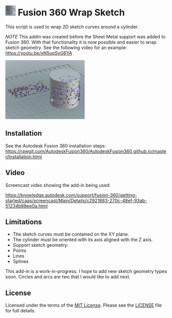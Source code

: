 # ![Fusion360WrapSketch](./Resources/Fusion360WrapSketch/32x32.png) Fusion 360 Wrap Sketch

This script is used to wrap 2D sketch curves around a cylinder.

*NOTE* This addin was created before the Sheet Metal support was added to Fusion 360.  With that functionality it is now possible and easier to wrap sketch geometry.  See the following video for an example: https://youtu.be/xN5uqSyG6YA

![Image of Fusion360WrapSketch](./Toolclip/Fusion360WrapSketch.png)

## Installation

See the Autodesk Fusion 360 installation steps: https://rawgit.com/AutodeskFusion360/AutodeskFusion360.github.io/master/Installation.html

## Video

Screencast video showing the add-in being used:

https://knowledge.autodesk.com/support/fusion-360/getting-started/caas/screencast/Main/Details/c2921883-270c-48ef-93ab-51234b88ee0a.html

## Limitations

- The sketch curves must be contained on the XY plane.
- The cylinder must be oriented with its axis aligned with the Z axis.
- Support sketch geometry:
 - Points
 - Lines
 - Splines

This add-in is a work-in-progress.  I hope to add new sketch geometry types soon.  Circles and arcs are two that I would like to add next.

## License

Licensed under the terms of the [MIT License](http://opensource.org/licenses/MIT). Please see the [LICENSE](https://github.com/hanskellner/Fusion360WrapSketch/blob/master/LICENSE.md) file for full details.
